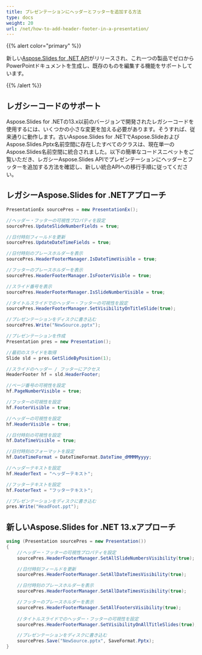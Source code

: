 ```yaml
---
title: プレゼンテーションにヘッダーとフッターを追加する方法
type: docs
weight: 20
url: /net/how-to-add-header-footer-in-a-presentation/
---
```


{{% alert color="primary" %}} 

新しい[Aspose.Slides for .NET API](/slides/net/)がリリースされ、これ一つの製品でゼロからPowerPointドキュメントを生成し、既存のものを編集する機能をサポートしています。

{{% /alert %}} 
## **レガシーコードのサポート**
Aspose.Slides for .NETの13.x以前のバージョンで開発されたレガシーコードを使用するには、いくつかの小さな変更を加える必要があります。そうすれば、従来通りに動作します。古いAspose.Slides for .NETでAspose.SlideおよびAspose.Slides.Pptx名前空間に存在したすべてのクラスは、現在単一のAspose.Slides名前空間に統合されました。以下の簡単なコードスニペットをご覧いただき、レガシーAspose.Slides APIでプレゼンテーションにヘッダーとフッターを追加する方法を確認し、新しい統合APIへの移行手順に従ってください。
## **レガシーAspose.Slides for .NETアプローチ**
```c#
PresentationEx sourcePres = new PresentationEx();

//ヘッダー・フッターの可視性プロパティを設定
sourcePres.UpdateSlideNumberFields = true;

//日付時刻フィールドを更新
sourcePres.UpdateDateTimeFields = true;

//日付時刻のプレースホルダーを表示
sourcePres.HeaderFooterManager.IsDateTimeVisible = true;

//フッターのプレースホルダーを表示
sourcePres.HeaderFooterManager.IsFooterVisible = true;

//スライド番号を表示
sourcePres.HeaderFooterManager.IsSlideNumberVisible = true;

//タイトルスライドでのヘッダー・フッターの可視性を設定
sourcePres.HeaderFooterManager.SetVisibilityOnTitleSlide(true);

//プレゼンテーションをディスクに書き込む
sourcePres.Write("NewSource.pptx");
```

```c#
//プレゼンテーションを作成
Presentation pres = new Presentation();

//最初のスライドを取得
Slide sld = pres.GetSlideByPosition(1);

//スライドのヘッダー / フッターにアクセス
HeaderFooter hf = sld.HeaderFooter;

//ページ番号の可視性を設定
hf.PageNumberVisible = true;

//フッターの可視性を設定
hf.FooterVisible = true;

//ヘッダーの可視性を設定
hf.HeaderVisible = true;

//日付時刻の可視性を設定
hf.DateTimeVisible = true;

//日付時刻のフォーマットを設定
hf.DateTimeFormat = DateTimeFormat.DateTime_dMMMMyyyy;

//ヘッダーテキストを設定
hf.HeaderText = "ヘッダーテキスト";

//フッターテキストを設定
hf.FooterText = "フッターテキスト";

//プレゼンテーションをディスクに書き込む
pres.Write("HeadFoot.ppt");
```



## **新しいAspose.Slides for .NET 13.xアプローチ**
``` csharp
using (Presentation sourcePres = new Presentation())
{
    //ヘッダー・フッターの可視性プロパティを設定
    sourcePres.HeaderFooterManager.SetAllSlideNumbersVisibility(true);

    //日付時刻フィールドを更新
    sourcePres.HeaderFooterManager.SetAllDateTimesVisibility(true);

    //日付時刻のプレースホルダーを表示
    sourcePres.HeaderFooterManager.SetAllDateTimesVisibility(true);

    //フッターのプレースホルダーを表示
    sourcePres.HeaderFooterManager.SetAllFootersVisibility(true);
    
    //タイトルスライドでのヘッダー・フッターの可視性を設定
    sourcePres.HeaderFooterManager.SetVisibilityOnAllTitleSlides(true);

    //プレゼンテーションをディスクに書き込む
    sourcePres.Save("NewSource.pptx", SaveFormat.Pptx);
}
```